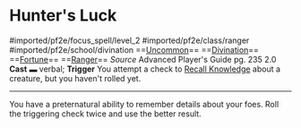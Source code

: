 # Hunter's Luck
#imported/pf2e/focus_spell/level_2 #imported/pf2e/class/ranger #imported/pf2e/school/divination 
==[Uncommon](uncommon.md)== ==[Divination](divination.md)== ==[Fortune](fortune.md)== ==[Ranger](rules/traits/ranger.md)==
*Source* Advanced Player's Guide pg. 235 2.0
**Cast** ▬ verbal; **Trigger** You attempt a check to [Recall Knowledge](../../../Rules/Actions/Recall%20Knowledge.md) about a creature, but you haven't rolled yet.

---
You have a preternatural ability to remember details about your foes. Roll the triggering check twice and use the better result.